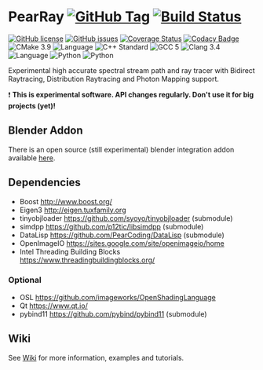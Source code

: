 # PearRay [![GitHub Tag](https://img.shields.io/github/tag/PearCoding/PearRay.svg)]() [![Build Status](https://travis-ci.org/PearCoding/PearRay.svg?branch=master)](https://travis-ci.org/PearCoding/PearRay)
[![GitHub license](https://img.shields.io/badge/license-MIT-blue.svg)](https://raw.githubusercontent.com/PearCoding/PearRay/master/LICENSE)
[![GitHub issues](https://img.shields.io/github/issues/PearCoding/PearRay.svg)](https://github.com/PearCoding/PearRay/issues)
[![Coverage Status](https://coveralls.io/repos/github/PearCoding/PearRay/badge.svg?branch=master)](https://coveralls.io/github/PearCoding/PearRay?branch=master)
[![Codacy Badge](https://api.codacy.com/project/badge/Grade/48a91c3c277d4aa4ae76ff940e4bcf07)](https://www.codacy.com/app/PearCoding/PearRay?utm_source=github.com&amp;utm_medium=referral&amp;utm_content=PearCoding/PearRay&amp;utm_campaign=Badge_Grade)\
![CMake 3.9](https://img.shields.io/badge/CMake-3.9+-green.svg)
![Language](https://img.shields.io/badge/language-c++-blue.svg)
![C++ Standard](https://img.shields.io/badge/std-c++14-blue.svg)
![GCC 5](https://img.shields.io/badge/GCC-5+-blue.svg)
![Clang 3.4](https://img.shields.io/badge/Clang-3.4+-blue.svg)
![Language](https://img.shields.io/badge/language-Python-orange.svg)
![Python](https://img.shields.io/badge/Python-2.7+-orange.svg)
![Python](https://img.shields.io/badge/Python-3.5+-orange.svg)

Experimental high accurate spectral stream path and ray tracer with Bidirect Raytracing, Distribution Raytracing and Photon Mapping support.

:exclamation: **This is experimental software. API changes regularly. Don't use it for big projects (yet)!**

## Blender Addon
There is an open source (still experimental) blender integration addon available [here](https://github.com/PearCoding/PearRay-Blender).

## Dependencies
 - Boost http://www.boost.org/
 - Eigen3 http://eigen.tuxfamily.org
 - tinyobjloader https://github.com/syoyo/tinyobjloader (submodule)
 - simdpp https://github.com/p12tic/libsimdpp (submodule)
 - DataLisp https://github.com/PearCoding/DataLisp (submodule)
 - OpenImageIO https://sites.google.com/site/openimageio/home
 - Intel Threading Building Blocks https://www.threadingbuildingblocks.org/

### Optional
 - OSL https://github.com/imageworks/OpenShadingLanguage
 - Qt https://www.qt.io/
 - pybind11 https://github.com/pybind/pybind11 (submodule)

## Wiki
See [Wiki](https://github.com/PearCoding/PearRay/wiki) for more information, examples and tutorials.
